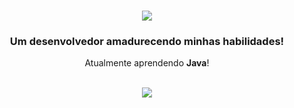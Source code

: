 <h1 align="center">
    <img src="https://readme-typing-svg.herokuapp.com/?font=Righteous&size=35&center=true&vCenter=true&width=500&height=70&duration=4000&lines=Bem+Vindo!+👋;+Eu+sou+Victor+Simas!;" />
</h1>

<h3 align="center">Um desenvolvedor amadurecendo minhas habilidades!</h3>

<div align="center">
    Atualmente aprendendo <b>Java</b>!
 </div>
</br>

<p align="center">
  <a href="https://skillicons.dev">
    <img src="https://skillicons.dev/icons?i=git,github,python,html,css,js,c,react,django,php,mysql,java" />
  </a>
</p>
